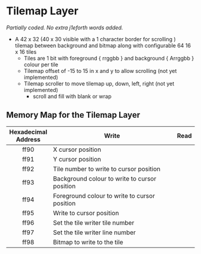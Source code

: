 # Tilemap Layer

_Partially coded. No extra j1eforth words added._

* A 42 x 32 (40 x 30 visible with a 1 character border for scrolling ) tilemap between background and bitmap along with configurable 64 16 x 16 tiles
    * Tiles are 1 bit with foreground { rrggbb } and background { Arrggbb } colour per tile
    * Tilemap offset of -15 to 15 in x and y to allow scrolling (not yet implemented)
    * Tilemap scroller to move tilemap up, down, left, right (not yet implemented)
        * scroll and fill with blank or wrap

## Memory Map for the Tilemap Layer

Hexadecimal<br>Address | Write | Read
:-----: | ----- | -----
ff90 | X cursor position 
ff91 | Y cursor position
ff92 | Tile number to write to cursor position
ff93 | Background colour to write to cursor position
ff94 | Foreground colour to write to cursor position
ff95 | Write to cursor position
ff96 | Set the tile writer tile number
ff97 | Set the tile writer line number
ff98 | Bitmap to write to the tile
